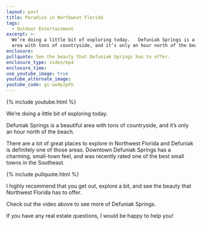 ```yaml
---
layout: post
title: Paradise in Northwest Florida
tags:
  - Outdoor Entertainment
excerpt: >-
  We’re doing a little bit of exploring today.   Defuniak Springs is a beautiful
  area with tons of countryside, and it’s only an hour north of the beach.
enclosure:
pullquote: See the beauty that Defuniak Springs has to offer.
enclosure_type: video/mp4
enclosure_time:
use_youtube_image: true
youtube_alternate_image:
youtube_code: gi-uw9p2pFU
---
```



{% include youtube.html %}

We’re doing a little bit of exploring today.

Defuniak Springs is a beautiful area with tons of countryside, and it’s only an hour north of the beach.

There are a lot of great places to explore in Northwest Florida and Defuniak is definitely one of those areas. Downtown Defuniak Springs has a charming, small-town feel, and was recently rated one of the best small towns in the Southeast.

{% include pullquote.html %}

I highly recommend that you get out, explore a bit, and see the beauty that Northwest Florida has to offer.

Check out the video above to see more of Defuniak Springs.

If you have any real estate questions, I would be happy to help you!